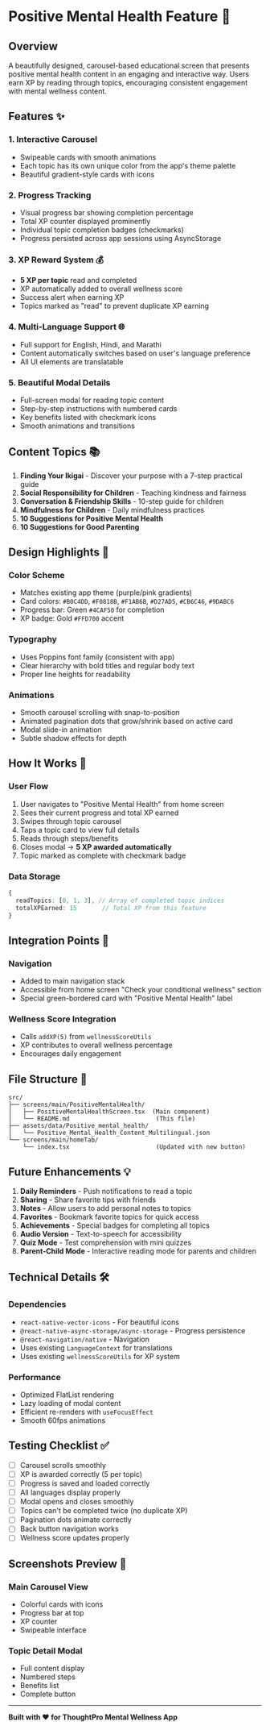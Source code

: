 # Positive Mental Health Feature 🌟

## Overview
A beautifully designed, carousel-based educational screen that presents positive mental health content in an engaging and interactive way. Users earn XP by reading through topics, encouraging consistent engagement with mental wellness content.

## Features ✨

### 1. **Interactive Carousel**
- Swipeable cards with smooth animations
- Each topic has its own unique color from the app's theme palette
- Beautiful gradient-style cards with icons

### 2. **Progress Tracking**
- Visual progress bar showing completion percentage
- Total XP counter displayed prominently
- Individual topic completion badges (checkmarks)
- Progress persisted across app sessions using AsyncStorage

### 3. **XP Reward System** 💰
- **5 XP per topic** read and completed
- XP automatically added to overall wellness score
- Success alert when earning XP
- Topics marked as "read" to prevent duplicate XP earning

### 4. **Multi-Language Support** 🌐
- Full support for English, Hindi, and Marathi
- Content automatically switches based on user's language preference
- All UI elements are translatable

### 5. **Beautiful Modal Details**
- Full-screen modal for reading topic content
- Step-by-step instructions with numbered cards
- Key benefits listed with checkmark icons
- Smooth animations and transitions

## Content Topics 📚

1. **Finding Your Ikigai** - Discover your purpose with a 7-step practical guide
2. **Social Responsibility for Children** - Teaching kindness and fairness
3. **Conversation & Friendship Skills** - 10-step guide for children
4. **Mindfulness for Children** - Daily mindfulness practices
5. **10 Suggestions for Positive Mental Health**
6. **10 Suggestions for Good Parenting**

## Design Highlights 🎨

### Color Scheme
- Matches existing app theme (purple/pink gradients)
- Card colors: `#B0C4DD`, `#F0818B`, `#F1AB6B`, `#D27AD5`, `#CB6C46`, `#9DABC6`
- Progress bar: Green `#4CAF50` for completion
- XP badge: Gold `#FFD700` accent

### Typography
- Uses Poppins font family (consistent with app)
- Clear hierarchy with bold titles and regular body text
- Proper line heights for readability

### Animations
- Smooth carousel scrolling with snap-to-position
- Animated pagination dots that grow/shrink based on active card
- Modal slide-in animation
- Subtle shadow effects for depth

## How It Works 🔧

### User Flow
1. User navigates to "Positive Mental Health" from home screen
2. Sees their current progress and total XP earned
3. Swipes through topic carousel
4. Taps a topic card to view full details
5. Reads through steps/benefits
6. Closes modal → **5 XP awarded automatically**
7. Topic marked as complete with checkmark badge

### Data Storage
```typescript
{
  readTopics: [0, 1, 3], // Array of completed topic indices
  totalXPEarned: 15       // Total XP from this feature
}
```

## Integration Points 🔗

### Navigation
- Added to main navigation stack
- Accessible from home screen "Check your conditional wellness" section
- Special green-bordered card with "Positive Mental Health" label

### Wellness Score Integration
- Calls `addXP(5)` from `wellnessScoreUtils`
- XP contributes to overall wellness percentage
- Encourages daily engagement

## File Structure 📁

```
src/
├── screens/main/PositiveMentalHealth/
│   ├── PositiveMentalHealthScreen.tsx  (Main component)
│   └── README.md                        (This file)
├── assets/data/Positive_mental_health/
│   └── Positive_Mental_Health_Content_Multilingual.json
└── screens/main/homeTab/
    └── index.tsx                        (Updated with new button)
```

## Future Enhancements 💡

1. **Daily Reminders** - Push notifications to read a topic
2. **Sharing** - Share favorite tips with friends
3. **Notes** - Allow users to add personal notes to topics
4. **Favorites** - Bookmark favorite topics for quick access
5. **Achievements** - Special badges for completing all topics
6. **Audio Version** - Text-to-speech for accessibility
7. **Quiz Mode** - Test comprehension with mini quizzes
8. **Parent-Child Mode** - Interactive reading mode for parents and children

## Technical Details 🛠️

### Dependencies
- `react-native-vector-icons` - For beautiful icons
- `@react-native-async-storage/async-storage` - Progress persistence
- `@react-navigation/native` - Navigation
- Uses existing `LanguageContext` for translations
- Uses existing `wellnessScoreUtils` for XP system

### Performance
- Optimized FlatList rendering
- Lazy loading of modal content
- Efficient re-renders with `useFocusEffect`
- Smooth 60fps animations

## Testing Checklist ✅

- [ ] Carousel scrolls smoothly
- [ ] XP is awarded correctly (5 per topic)
- [ ] Progress is saved and loaded correctly
- [ ] All languages display properly
- [ ] Modal opens and closes smoothly
- [ ] Topics can't be completed twice (no duplicate XP)
- [ ] Pagination dots animate correctly
- [ ] Back button navigation works
- [ ] Wellness score updates properly

## Screenshots Preview 📸

### Main Carousel View
- Colorful cards with icons
- Progress bar at top
- XP counter
- Swipeable interface

### Topic Detail Modal
- Full content display
- Numbered steps
- Benefits list
- Complete button

---

**Built with ❤️ for ThoughtPro Mental Wellness App**
